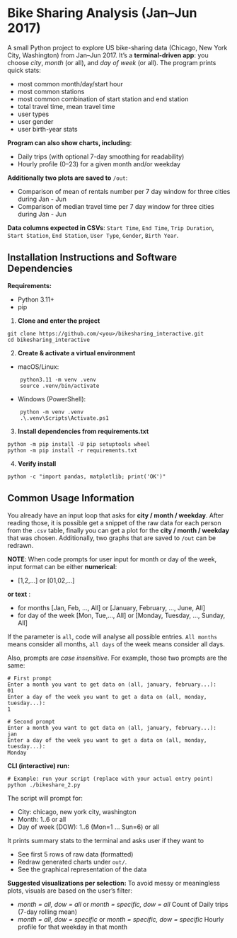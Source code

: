 # Bike Sharing Analysis (Jan–Jun 2017)

A small Python project to explore US bike-sharing data (Chicago, New York City, Washington) from Jan–Jun 2017.
It’s a **terminal-driven app**: you choose _city_, _month_ (or all), and _day of week_ (or all).
The program prints quick stats:
- most common month/day/start hour 
- most common stations 
- most common combination of start station and end station 
- total travel time, mean travel time 
- user types 
- user gender 
- user birth-year stats

**Program can also show charts, including**:
- Daily trips (with optional 7-day smoothing for readability)
- Hourly profile (0–23) for a given month and/or weekday

**Additionally two plots are saved to** `/out`:

- Comparison of mean of rentals number per 7 day window for three cities during Jan - Jun
- Comparison of median travel time per 7 day window for three cities during Jan - Jun

**Data columns expected in CSVs**: `Start Time`, `End Time`, `Trip Duration`, `Start Station`, `End Station`, `User Type`, `Gender`, `Birth Year`.

## Installation Instructions and Software Dependencies

**Requirements:**
- Python 3.11+
- pip

1) **Clone and enter the project**
```
git clone https://github.com/<you>/bikesharing_interactive.git
cd bikesharing_interactive
```

2) **Create & activate a virtual environment**

- macOS/Linux:
```
    python3.11 -m venv .venv
    source .venv/bin/activate
```

- Windows (PowerShell):
```
    python -m venv .venv
    .\.venv\Scripts\Activate.ps1
```

3) **Install dependencies from requirements.txt**
```
python -m pip install -U pip setuptools wheel
python -m pip install -r requirements.txt
```

4) **Verify install**
```
python -c "import pandas, matplotlib; print('OK')"
```

## Common Usage Information

You already have an input loop that asks for **city / month / weekday**. After reading those, it is possible get a snippet of the raw data for each person from the `.csv` table, finally you can get a plot for the **city / month / weekday** that was chosen. Additionally, two graphs that are saved to `/out` can be redrawn.

**NOTE**: When code prompts for user input for month or day of the week, input format can be either
**numerical**:
- [1,2,...] or [01,02,...]

**or text** :
- for months
 [Jan, Feb, ..., All] or [January, February, ..., June, All] 
- for day of the week
 [Mon, Tue,..., All] or [Monday, Tuesday, ..., Sunday, All]

If the parameter is `all`, code will analyse all possible entries. `All months` means consider all months, `all days` of the week means consider all days.

Also, prompts are _case insensitive_.
For example, those two prompts are the same:
```
# First prompt
Enter a month you want to get data on (all, january, february...): 
01
Enter a day of the week you want to get a data on (all, monday, tuesday...): 
1

# Second prompt
Enter a month you want to get data on (all, january, february...): 
jan
Enter a day of the week you want to get a data on (all, monday, tuesday...): 
Monday
```


**CLI (interactive) run:**
```
# Example: run your script (replace with your actual entry point)
python ./bikeshare_2.py
```

The script will prompt for:

- City: chicago, new york city, washington
- Month: 1..6 or all
- Day of week (DOW): 1..6 (Mon=1 … Sun=6) or all

It prints summary stats to the terminal and asks user if they want to 
- See first 5 rows of raw data (formatted)
- Redraw generated charts under `out/`.
- See the graphical representation of the data

**Suggested visualizations per selection:**
To avoid messy or meaningless plots, visuals are based on the user’s filter:
- _month = all, dow = all_ or _month = specific, dow = all_
Count of Daily trips (7-day rolling mean)
- _month = all, dow = specific_ or _month = specific, dow = specific_
Hourly profile for that weekday in that month

